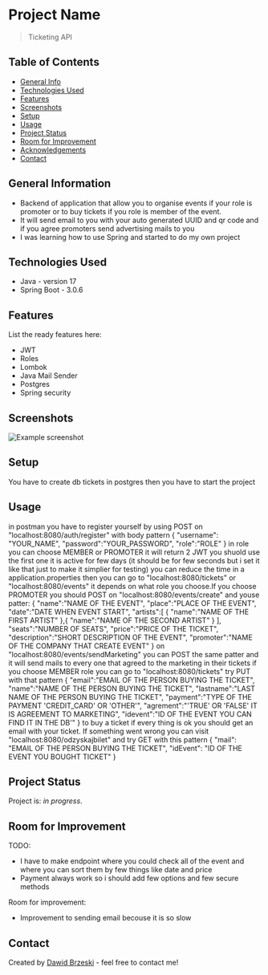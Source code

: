 # Project Name
> Ticketing API
## Table of Contents
* [General Info](#general-information)
* [Technologies Used](#technologies-used)
* [Features](#features)
* [Screenshots](#screenshots)
* [Setup](#setup)
* [Usage](#usage)
* [Project Status](#project-status)
* [Room for Improvement](#room-for-improvement)
* [Acknowledgements](#acknowledgements)
* [Contact](#contact)

## General Information
- Backend of application that allow you to organise events if your role is promoter or to buy tickets if you role is member of the event.
- It will send email to you with your auto generated UUID and qr code and if you agree promoters send advertising mails to you
- I was learning how to use Spring and started to do my own project
<!-- You don't have to answer all the questions - just the ones relevant to your project. -->


## Technologies Used
- Java - version 17
- Spring Boot - 3.0.6


## Features
List the ready features here:
- JWT
- Roles
- Lombok
- Java Mail Sender
- Postgres
- Spring security

## Screenshots
![Example screenshot](./img/screenshot.png)
<!-- If you have screenshots you'd like to share, include them here. -->


## Setup
You have to create db tickets in postgres then you have to start the project
## Usage
in postman you have to register yourself by using POST on "localhost:8080/auth/register" with body pattern
{
    "username": "YOUR_NAME",
    "password":"YOUR_PASSWORD",
    "role":"ROLE"
}
in role you can choose MEMBER or PROMOTER it will return 2 JWT you shuold use the first one it is active for few days (it should be for few seconds but i set it like that just to make it simplier for testing)
you can reduce the time in a application.properties
then you can go to "localhost:8080/tickets" or "localhost:8080/events" it depends on what role you choose.If you choose PROMOTER you should POST on "localhost:8080/events/create" and youse patter:
{
            "name":"NAME OF THE EVENT",
            "place":"PLACE OF THE EVENT",
            "date":"DATE WHEN EVENT START",
            "artists":[
                {
                    "name":"NAME OF THE FIRST ARTIST"
                },{
                    "name":"NAME OF THE SECOND ARTIST"
                }
            ],
            "seats":"NUMBER OF SEATS",
            "price":"PRICE OF THE TICKET",
            "description":"SHORT DESCRIPTION OF THE EVENT",
            "promoter":"NAME OF THE COMPANY THAT CREATE EVENT"
}
on "localhost:8080/events/sendMarketing" you can POST the same patter and it will send mails to every one that agreed to the marketing in their tickets
if you choose MEMBER role you can go to "localhost:8080/tickets" try PUT with that pattern
{
    "email":"EMAIL OF THE PERSON BUYING THE TICKET",
    "name":"NAME OF THE PERSON BUYING THE TICKET",
    "lastname":"LAST NAME OF THE PERSON BUYING THE TICKET",
    "payment":"TYPE OF THE PAYMENT 'CREDIT_CARD' OR 'OTHER'",
    "agrement":"'TRUE' OR 'FALSE' IT IS AGREEMENT TO MARKETING",
    "idevent":"ID OF THE EVENT YOU CAN FIND IT IN THE DB'"
}
to buy a ticket if every thing is ok you should get an email with your ticket.
If something went wrong you can visit "localhost:8080/odzyskajbilet" and try GET with this pattern
{
    "mail": "EMAIL OF THE PERSON BUYING THE TICKET",
    "idEvent": "ID OF THE EVENT YOU BOUGHT TICKET"
}



## Project Status
Project is: _in progress_.


## Room for Improvement
TODO:
- I have to make endpoint where you could check all of the event and where you can sort them by few things like date and price
- Payment always work so i should add few options and few secure methods

Room for improvement:
- Improvement to sending email becouse it is so slow

## Contact
Created by [Dawid Brzeski](dawidsd123@gmail.com) - feel free to contact me!
